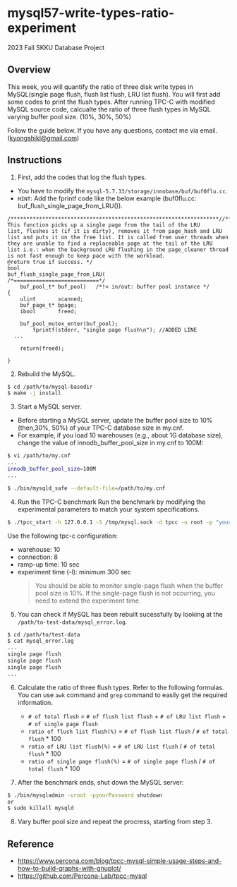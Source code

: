 # mysql57-write-types-ratio-experiment


2023 Fall SKKU Database Project

## Overview
This week, you will quantify the ratio of three disk write types in MySQL(single page flush, flush list flush, LRU list flush). You will first add some codes to print the flush types. After running TPC-C with modified MySQL source code, calcualte the ratio of three flush types in MySQL varying buffer pool size. (10%, 30%, 50%)

Follow the guide below. If you have any questions, contact me via email. (kyongshikl@gmail.com)


## Instructions
1. First, add the codes that log the flush types.
- You have to modify the  `mysql-5.7.33/storage/innobase/buf/buf0flu.cc`.
- `HINT`: Add the fprintf code like the below example (buf0flu.cc: buf_flush_single_page_from_LRU()).

```
/******************************************************************//**
This function picks up a single page from the tail of the LRU
list, flushes it (if it is dirty), removes it from page_hash and LRU
list and puts it on the free list. It is called from user threads when
they are unable to find a replaceable page at the tail of the LRU
list i.e.: when the background LRU flushing in the page_cleaner thread
is not fast enough to keep pace with the workload.
@return true if success. */
bool
buf_flush_single_page_from_LRU(
/*===========================*/
	buf_pool_t*	buf_pool)	/*!< in/out: buffer pool instance */
{
	ulint		scanned;
	buf_page_t*	bpage;
	ibool		freed;

	buf_pool_mutex_enter(buf_pool);
        fprintf(stderr, "single page flush\n"); //ADDED LINE
  ...
  
	return(freed);

}
```


2. Rebuild the MySQL.
```bash
$ cd /path/to/mysql-basedir
$ make -j install
```

3. Start a MySQL server.
  - Before starting a MySQL server, update the buffer pool size to 10% (then,30%, 50%) of your TPC-C database size in my.cnf.
  - For example, if you load 10 warehouses (e.g., about 1G database size), change the value of innodb_buffer_pool_size in my.cnf to 100M:

```bash
$ vi /path/to/my.cnf
...
innodb_buffer_pool_size=100M
...
```

```bash
$ ./bin/mysqld_safe --default-file=/path/to/my.cnf
```


4. Run the TPC-C benchmark
Run the benchmark by modifying the experimental parameters to match your system specifications. 
```bash
$ ./tpcc_start -h 127.0.0.1 -S /tmp/mysql.sock -d tpcc -u root -p "yourPassword" -w 10 -c 8 -r 10 -l 600 | tee tpcc-result.txt
```

Use the following tpc-c configuration:
- warehouse: 10
- connection: 8
- ramp-up time: 10 sec
- experiment time (-l): minimum 300 sec
  > You should be able to monitor single-page flush when the buffer pool size is 10%. If the single-page flush is not occurring, you need to extend the experiment time.

5. You can check if MySQL has been rebuilt sucessfully by looking at the `/path/to-test-data/mysql_error.log`.
```bash
$ cd /path/to/test-data
$ cat mysql_error.log
...
single page flush
single page flush
single page flush
...
```

6. Calculate the ratio of three flush types. Refer to the following formulas. You can use `awk` command and `grep` command to easily get the required information.
   - `# of total flush` =  `# of flush list flush` + `# of LRU list flush` + `# of single page flush`
   - `ratio of flush list flush(%)` = `# of flush list flush` / `# of total flush` * 100
   - `ratio of LRU list flush(%)` = `# of LRU list flush` / `# of total flush` * 100
   - `ratio of single page flush(%)` = `# of single page flush` / `# of total flush` * 100

7. After the benchmark ends, shut down the MySQL server:
```bash
$ ./bin/mysqladmin -uroot -pyourPassword shutdown
or
$ sudo killall mysqld
```

8. Vary buffer pool size and repeat the procress, starting from step 3.

## Reference
- https://www.percona.com/blog/tpcc-mysql-simple-usage-steps-and-how-to-build-graphs-with-gnuplot/
- https://github.com/Percona-Lab/tpcc-mysql
